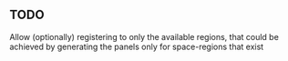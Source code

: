 ## TODO
Allow (optionally) registering to only the available regions, that could be achieved by generating the panels only for space-regions that exist


